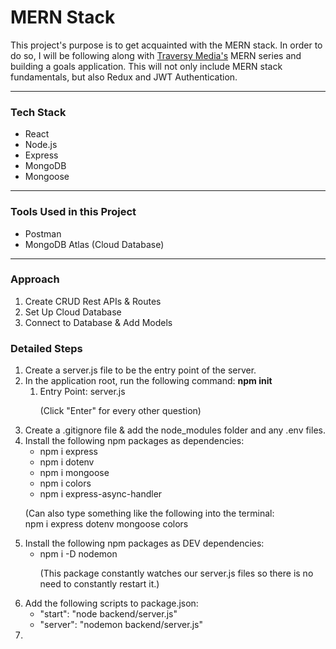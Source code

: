 <h1>MERN Stack</h1>
<p>
    This project's purpose is to get acquainted with the MERN stack. In order to do so, I will be following along with <a href='youtube.com/watch?v=-0exw-9YJBo'> Traversy Media's</a> MERN series and building a goals application. This will not only include MERN stack fundamentals, but also Redux and JWT Authentication.
</p>
<hr>
<div>
    <h3>Tech Stack</h3>
    <ul>
        <li>React</li>
        <li>Node.js</li>
        <li>Express</li>
        <li>MongoDB</li>
        <li>Mongoose</li>
    </ul>
</div>
<hr>
<div>
    <h3>Tools Used in this Project</h3>
    <ul>
        <li>Postman</li>
        <li>MongoDB Atlas (Cloud Database)</li>
    </ul>
</div>
<hr>
<div>
    <h3>Approach</h3>
    <ol>
        <li>Create CRUD Rest APIs & Routes</li>
        <li>Set Up Cloud Database</li>
        <li>Connect to Database & Add Models</li>
    </ol>
</div>
<div>
    <h3>Detailed Steps</h3>
    <ol>
        <li>
            Create a server.js file to be the entry point of the server.
        </li>
        <li>
            In the application root, run the following command: <b>npm init</b>
            <ol>
                <li>
                    Entry Point: server.js
                    <p>(Click "Enter" for every other question)</p>
                </li>
            </ol>
        </li>
        <li>
            Create a .gitignore file & add the node_modules folder and any .env files.
        </li>
        <li>
            Install the following npm packages as dependencies:
            <ul>
                <li>npm i express</li>
                <li>npm i dotenv</li>
                <li>npm i mongoose</li>
                <li>npm i colors</li>
                <li>npm i express-async-handler</li>
            </ul>
            <p>
                (Can also type something like the following into the terminal: 
                <br> npm i express dotenv mongoose colors
            </p>
        </li>
        <li>
            Install the following npm packages as DEV dependencies:
            <ul>
                <li>npm i -D nodemon</li>
                <p>
                    (This package constantly watches our server.js files so there is no need to constantly restart it.)
                </p>
            </ul>
        </li>
        <li>
            Add the following scripts to package.json:
            <ul>
                <li>"start": "node backend/server.js"</li>
                <li>"server": "nodemon backend/server.js"</li>
            </ul>
        </li>
        <li></li>
    </ol>
</div>


